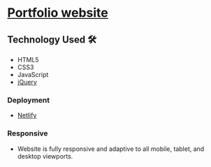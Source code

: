 <h1><a href="http://www.nataliyagapochka.site/" target="_blank" rel="noopener">Portfolio website</a></h1>

## Technology Used  🛠
<ul>
  <li>HTML5</li>
  <li>CSS3</li>
  <li>JavaScript</li>
  <li><a href="https://jquery.com/" target="_blank" rel="noopener">jQuery</a></li>  
</ul>

<h3>Deployment</h3>
<ul>
  <li><a href="https://www.netlify.com/" target="_blank" rel="noopener">Netlify</a></li>
</ul>

<h3>Responsive</h3>
<ul>
  <li>Website is fully responsive and adaptive to all mobile, tablet, and desktop viewports.</li>
</ul>

